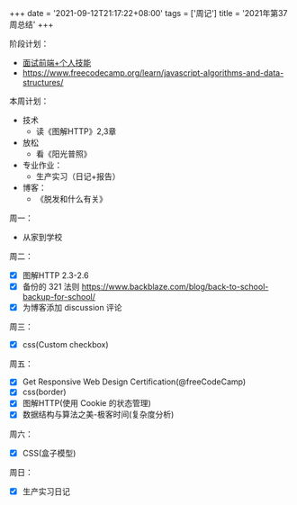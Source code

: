 +++
date = '2021-09-12T21:17:22+08:00'
tags = ['周记']
title = '2021年第37周总结'
+++

阶段计划：

- [面试前端+个人技能](https://github.com/tianheg/blog/issues/142)
- <https://www.freecodecamp.org/learn/javascript-algorithms-and-data-structures/>

本周计划：

- 技术
  - 读《图解HTTP》2,3章
- 放松
  - 看《阳光普照》
- 专业作业：
  - 生产实习（日记+报告）
- 博客：
  - 《脱发和什么有关》

周一：

- 从家到学校

周二：

- [x] 图解HTTP 2.3-2.6
- [x] 备份的 321 法则 <https://www.backblaze.com/blog/back-to-school-backup-for-school/>
- [x] 为博客添加 discussion 评论

周三：

- [x] css(Custom checkbox)

周五：

- [x] Get Responsive Web Design Certification(@freeCodeCamp)
- [x] css(border)
- [x] 图解HTTP(使用 Cookie 的状态管理)
- [x] 数据结构与算法之美-极客时间(复杂度分析)

周六：

- [x] CSS(盒子模型)

周日：

- [x] 生产实习日记

